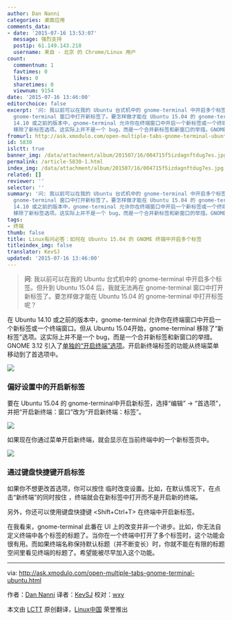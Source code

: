 ```yaml
---
author: Dan Nanni
categories: 桌面应用
comments_data:
- date: '2015-07-16 13:53:07'
  message: 强烈支持
  postip: 61.149.143.218
  username: 来自 - 北京 的 Chrome/Linux 用户
count:
  commentnum: 1
  favtimes: 0
  likes: 0
  sharetimes: 0
  viewnum: 9154
date: '2015-07-16 13:46:00'
editorchoice: false
excerpt: '问: 我以前可以在我的 Ubuntu 台式机中的 gnome-terminal 中开启多个标签。但升到 Ubuntu 15.04 后，我就无法再在
  gnome-terminal 窗口中打开新标签了。要怎样做才能在 Ubuntu 15.04 的 gnome-terminal 中打开标签呢？  在 Ubuntu
  14.10 或之前的版本中，gnome-terminal 允许你在终端窗口中开启一个新标签或一个终端窗口。但从 Ubuntu 15.04开始，gnome-terminal
  移除了新标签选项。这实际上并不是一个 bug，而是一个合并新标签和新窗口的举措。GNOME 3.12 引入了单独的开启终端选项。开启新终端标签的功能从终端菜单移动到了首选项中。'
fromurl: http://ask.xmodulo.com/open-multiple-tabs-gnome-terminal-ubuntu.html
id: 5830
islctt: true
banner_img: /data/attachment/album/201507/16/004715f5izdagnftdug7es.jpg
permalink: /article-5830-1.html
index_img: /data/attachment/album/201507/16/004715f5izdagnftdug7es.jpg.thumb.jpg
related: []
reviewer: ''
selector: ''
summary: '问: 我以前可以在我的 Ubuntu 台式机中的 gnome-terminal 中开启多个标签。但升到 Ubuntu 15.04 后，我就无法再在
  gnome-terminal 窗口中打开新标签了。要怎样做才能在 Ubuntu 15.04 的 gnome-terminal 中打开标签呢？  在 Ubuntu
  14.10 或之前的版本中，gnome-terminal 允许你在终端窗口中开启一个新标签或一个终端窗口。但从 Ubuntu 15.04开始，gnome-terminal
  移除了新标签选项。这实际上并不是一个 bug，而是一个合并新标签和新窗口的举措。GNOME 3.12 引入了单独的开启终端选项。开启新终端标签的功能从终端菜单移动到了首选项中。'
tags:
- 终端
thumb: false
title: Linux有问必答：如何在 Ubuntu 15.04 的 GNOME 终端中开启多个标签
titleindex_img: false
translator: KevSJ
updated: '2015-07-16 13:46:00'
---
```



> 
> **问**: 我以前可以在我的 Ubuntu 台式机中的 gnome-terminal 中开启多个标签。但升到 Ubuntu 15.04 后，我就无法再在 gnome-terminal 窗口中打开新标签了。要怎样做才能在 Ubuntu 15.04 的 gnome-terminal 中打开标签呢？
> 
> 
> 


在 Ubuntu 14.10 或之前的版本中，gnome-terminal 允许你在终端窗口中开启一个新标签或一个终端窗口。但从 Ubuntu 15.04开始，gnome-terminal 移除了“新标签”选项。这实际上并不是一个 bug，而是一个合并新标签和新窗口的举措。GNOME 3.12 引入了[单独的“开启终端”选项](http://worldofgnome.org/opening-a-new-terminal-tabwindow-in-gnome-3-12/)。开启新终端标签的功能从终端菜单移动到了首选项中。


![](/data/attachment/album/201507/16/004715f5izdagnftdug7es.jpg)


### 偏好设置中的开启新标签


要在 Ubuntu 15.04 的 gnome-terminal中开启新标签，选择“编辑” -> “首选项"，并把“开启新终端：窗口”改为“开启新终端：标签”。


![](/data/attachment/album/201507/16/004716pb0b4ydnnuioy5po.jpg)


如果现在你通过菜单开启新终端，就会显示在当前终端中的一个新标签页中。


![](/data/attachment/album/201507/16/004719o83w4hhypjfpu5oy.jpg)


### 通过键盘快捷键开启标签


如果你不想更改首选项，你可以按住 临时改变设置。比如，在默认情况下，在点击“新终端”的同时按住 ，终端就会在新标签中打开而不是开启新的终端。


另外，你还可以使用键盘快捷键 <Shift+Ctrl+T> 在终端中开启新标签。


在我看来，gnome-terminal 此番在 UI 上的改变并非一个进步。比如，你无法自定义终端中各个标签的标题了。当你在一个终端中打开了多个标签时，这个功能会很有用。而如果终端名称保持默认标题（并不断变长）时，你就不能在有限的标题空间里看见终端的标题了。希望能被尽早加入这个功能。




---


via: <http://ask.xmodulo.com/open-multiple-tabs-gnome-terminal-ubuntu.html>


作者：[Dan Nanni](http://ask.xmodulo.com/author/nanni) 译者：[KevSJ](https://github.com/KevSJ) 校对：[wxy](https://github.com/wxy)


本文由 [LCTT](https://github.com/LCTT/TranslateProject) 原创翻译，[Linux中国](https://linux.cn/) 荣誉推出